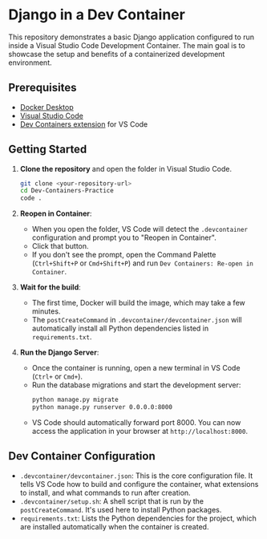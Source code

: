 # Django in a Dev Container

This repository demonstrates a basic Django application configured to run inside a Visual Studio Code Development Container. The main goal is to showcase the setup and benefits of a containerized development environment.

## Prerequisites

*   [Docker Desktop](https://www.docker.com/products/docker-desktop)
*   [Visual Studio Code](https://code.visualstudio.com/)
*   [Dev Containers extension](https://marketplace.visualstudio.com/items?itemName=ms-vscode-remote.remote-containers) for VS Code

## Getting Started

1.  **Clone the repository** and open the folder in Visual Studio Code.
    ```bash
    git clone <your-repository-url>
    cd Dev-Containers-Practice
    code .
    ```

2.  **Reopen in Container**:
    *   When you open the folder, VS Code will detect the `.devcontainer` configuration and prompt you to "Reopen in Container".
    *   Click that button.
    *   If you don't see the prompt, open the Command Palette (`Ctrl+Shift+P` or `Cmd+Shift+P`) and run `Dev Containers: Re-open in Container`.

3.  **Wait for the build**:
    *   The first time, Docker will build the image, which may take a few minutes.
    *   The `postCreateCommand` in `.devcontainer/devcontainer.json` will automatically install all Python dependencies listed in `requirements.txt`.

4.  **Run the Django Server**:
    *   Once the container is running, open a new terminal in VS Code (`Ctrl+` or `Cmd+`).
    *   Run the database migrations and start the development server:
        ```bash
        python manage.py migrate
        python manage.py runserver 0.0.0.0:8000
        ```
    *   VS Code should automatically forward port 8000. You can now access the application in your browser at `http://localhost:8000`.

## Dev Container Configuration

*   `.devcontainer/devcontainer.json`: This is the core configuration file. It tells VS Code how to build and configure the container, what extensions to install, and what commands to run after creation.
*   `.devcontainer/setup.sh`: A shell script that is run by the `postCreateCommand`. It's used here to install Python packages.
*   `requirements.txt`: Lists the Python dependencies for the project, which are installed automatically when the container is created.

